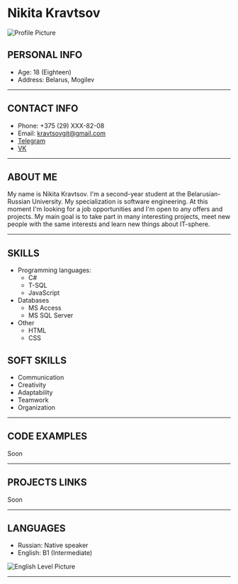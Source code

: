 # Nikita Kravtsov

![Profile Picture](https://i.imgur.com/sHAwhNP.jpg)

## PERSONAL INFO

* Age: 18 (Eighteen)
* Address: Belarus, Mogilev

***

## CONTACT INFO

* Phone: +375 (29) XXX-82-08
* Email: <kravtsovgit@gmail.com>
* [Telegram](https://t.me/nikanorsky "link")
* [VK](https://vk.com/nikanorsky "link")

***

## ABOUT ME

My name is Nikita Kravtsov. I'm a second-year student at the Belarusian-Russian University. My specialization is software engineering. At this moment I'm looking for a job opportunities and I'm open to any offers and projects. My main goal is to take part in many interesting projects, meet new people with the same interests and learn new things about IT-sphere.

***

## SKILLS

* Programming languages:
  * C#
  * T-SQL
  * JavaScript
* Databases
  * MS Access
  * MS SQL Server
* Other
  * HTML
  * CSS

## SOFT SKILLS

* Communication
* Creativity
* Adaptability
* Teamwork
* Organization

***

## CODE EXAMPLES

Soon

***

## PROJECTS LINKS

Soon

***

## LANGUAGES

* Russian: Native speaker
* English: B1 (Intermediate)

![English Level Picture](https://i.imgur.com/sIZHPBT.png)

***